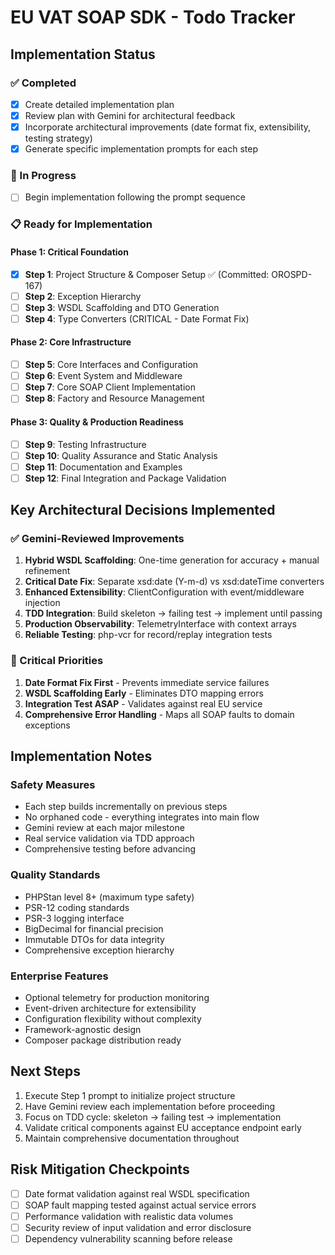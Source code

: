 # EU VAT SOAP SDK - Todo Tracker

## Implementation Status

### ✅ Completed
- [x] Create detailed implementation plan
- [x] Review plan with Gemini for architectural feedback
- [x] Incorporate architectural improvements (date format fix, extensibility, testing strategy)
- [x] Generate specific implementation prompts for each step

### 🔄 In Progress
- [ ] Begin implementation following the prompt sequence

### 📋 Ready for Implementation

#### Phase 1: Critical Foundation
- [x] **Step 1**: Project Structure & Composer Setup ✅ (Committed: OROSPD-167)
- [ ] **Step 2**: Exception Hierarchy  
- [ ] **Step 3**: WSDL Scaffolding and DTO Generation
- [ ] **Step 4**: Type Converters (CRITICAL - Date Format Fix)

#### Phase 2: Core Infrastructure  
- [ ] **Step 5**: Core Interfaces and Configuration
- [ ] **Step 6**: Event System and Middleware
- [ ] **Step 7**: Core SOAP Client Implementation
- [ ] **Step 8**: Factory and Resource Management

#### Phase 3: Quality & Production Readiness
- [ ] **Step 9**: Testing Infrastructure
- [ ] **Step 10**: Quality Assurance and Static Analysis  
- [ ] **Step 11**: Documentation and Examples
- [ ] **Step 12**: Final Integration and Package Validation

## Key Architectural Decisions Implemented

### ✅ Gemini-Reviewed Improvements
1. **Hybrid WSDL Scaffolding**: One-time generation for accuracy + manual refinement
2. **Critical Date Fix**: Separate xsd:date (Y-m-d) vs xsd:dateTime converters  
3. **Enhanced Extensibility**: ClientConfiguration with event/middleware injection
4. **TDD Integration**: Build skeleton → failing test → implement until passing
5. **Production Observability**: TelemetryInterface with context arrays
6. **Reliable Testing**: php-vcr for record/replay integration tests

### 🎯 Critical Priorities
1. **Date Format Fix First** - Prevents immediate service failures
2. **WSDL Scaffolding Early** - Eliminates DTO mapping errors
3. **Integration Test ASAP** - Validates against real EU service
4. **Comprehensive Error Handling** - Maps all SOAP faults to domain exceptions

## Implementation Notes

### Safety Measures
- Each step builds incrementally on previous steps
- No orphaned code - everything integrates into main flow
- Gemini review at each major milestone
- Real service validation via TDD approach
- Comprehensive testing before advancing

### Quality Standards
- PHPStan level 8+ (maximum type safety)
- PSR-12 coding standards  
- PSR-3 logging interface
- BigDecimal for financial precision
- Immutable DTOs for data integrity
- Comprehensive exception hierarchy

### Enterprise Features
- Optional telemetry for production monitoring
- Event-driven architecture for extensibility  
- Configuration flexibility without complexity
- Framework-agnostic design
- Composer package distribution ready

## Next Steps
1. Execute Step 1 prompt to initialize project structure
2. Have Gemini review each implementation before proceeding
3. Focus on TDD cycle: skeleton → failing test → implementation
4. Validate critical components against EU acceptance endpoint early
5. Maintain comprehensive documentation throughout

## Risk Mitigation Checkpoints
- [ ] Date format validation against real WSDL specification
- [ ] SOAP fault mapping tested against actual service errors  
- [ ] Performance validation with realistic data volumes
- [ ] Security review of input validation and error disclosure
- [ ] Dependency vulnerability scanning before release
